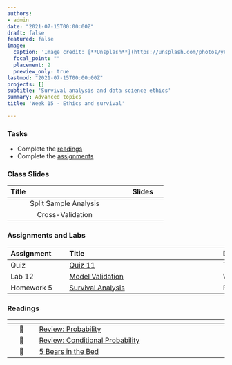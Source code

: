 ```yaml
---
authors:
- admin
date: "2021-07-15T00:00:00Z"
draft: false
featured: false
image:
  caption: 'Image credit: [**Unsplash**](https://unsplash.com/photos/yPBHXvN3HII)'
  focal_point: ""
  placement: 2
  preview_only: true
lastmod: "2021-07-15T00:00:00Z"
projects: []
subtitle: 'Survival analysis and data science ethics'
summary: Advanced topics
title: 'Week 15 - Ethics and survival'

---
```



### Tasks

- Complete the [readings](/post/15-week/#readings)
- Complete the [assignments](/post/15-week/#assignments)

### Class Slides 

| <div style="width:250px;text-align:left">Title</div> | <div  style="width:80px;text-align:center">Slides</div> | 
|:---:|:---------------------|
| Split Sample Analysis   | [<span style="color: #4b5357;"><i class="fas fa-desktop fa-lg"></i></span>](https://sta198f2021.github.io/website/slides/week-12/w12-l01-prediction-overfitting.html)  | 
| Cross-Validation   | [<span style="color: #4b5357;"><i class="fas fa-desktop fa-lg"></i></span>](https://sta198f2021.github.io/website/slides/week-12/w12-l02-cross-validation.html)  | 







### Assignments and Labs

| <div style="width:120px;text-align:left">Assignment</div> | <div style="width:340px;text-align:left">Title</div> | <div style="width:200px;text-align:left">Due</div> |
|:---|:---|:---|
| Quiz | [Quiz 11](https://sakai.duke.edu) | Tues., 11/30 |
| Lab 12 | [Model Validation]() | Wed., 12/1 |
| Homework 5 | [Survival Analysis]() | Fri., 12/3 |



### Readings

| <div style="width:50px"></div>  | <div style="width:420px"></div>  |  <div style="width:200px"></div> |
|:---:|:---|:---:|
| :page_facing_up: |[Review: Probability](https://sta198f2021.github.io/website/slides/week-02/w2-l03-prob.html)  |
| :page_facing_up: |[Review: Conditional Probability ](https://sta198f2021.github.io/website/slides/week-02/w2-l04-condprob.html)  |**Required** |
| :movie_camera: | [5 Bears in the Bed](https://www.dailymotion.com/video/x6oqa4p)  | **Required (Seriously!)** |